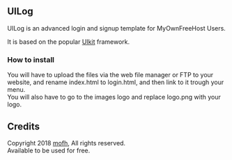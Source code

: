 ## UILog  

UILog is an advanced login and signup template for MyOwnFreeHost Users.  

It is based on the popular [UIkit](https://getuikit.com/) framework.

### How to install  

You will have to upload the files via the web file manager or FTP to your website, and rename index.html to login.html, and then link to it trough your menu.  
You will also have to go to the images logo and replace logo.png with your logo.

## Credits
Copyright 2018 [mofh](https://github.com/mofh), All rights reserved.  
Available to be used for free.
